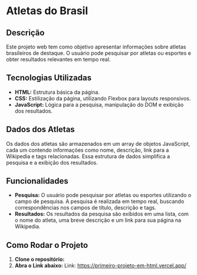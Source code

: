 # Atletas do Brasil

## Descrição
Este projeto web tem como objetivo apresentar informações sobre atletas brasileiros de destaque. O usuário pode pesquisar por atletas ou esportes e obter resultados relevantes em tempo real.

## Tecnologias Utilizadas
* **HTML:** Estrutura básica da página.
* **CSS:** Estilização da página, utilizando Flexbox para layouts responsivos.
* **JavaScript:** Lógica para a pesquisa, manipulação do DOM e exibição dos resultados.

## Dados dos Atletas
Os dados dos atletas são armazenados em um array de objetos JavaScript, cada um contendo informações como nome, descrição, link para a Wikipedia e tags relacionadas. Essa estrutura de dados simplifica a pesquisa e a exibição dos resultados.

## Funcionalidades
* **Pesquisa:** O usuário pode pesquisar por atletas ou esportes utilizando o campo de pesquisa. A pesquisa é realizada em tempo real, buscando correspondências nos campos de título, descrição e tags.
* **Resultados:** Os resultados da pesquisa são exibidos em uma lista, com o nome do atleta, uma breve descrição e um link para sua página na Wikipedia.

## Como Rodar o Projeto
1. **Clone o repositório:**
2. **Abra o Link abaixo:**
Link: https://primeiro-projeto-em-html.vercel.app/
